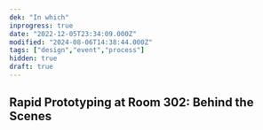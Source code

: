 ```yaml
---
dek: "In which"
inprogress: true
date: "2022-12-05T23:34:09.000Z"
modified: "2024-08-06T14:38:44.000Z"
tags: ["design","event","process"]
hidden: true
draft: true
---
```

## Rapid Prototyping at Room 302: Behind the Scenes
